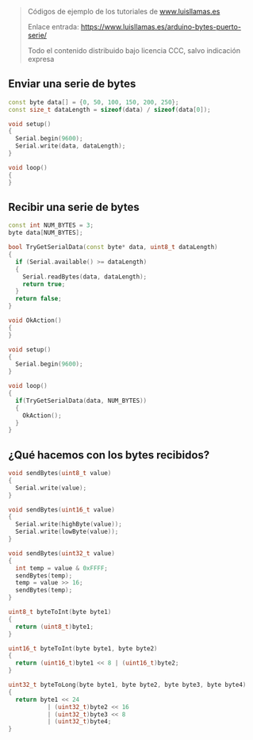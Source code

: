 > Códigos de ejemplo de los tutoriales de www.luisllamas.es
>
> Enlace entrada: https://www.luisllamas.es/arduino-bytes-puerto-serie/
>
> Todo el contenido distribuido bajo licencia CCC, salvo indicación expresa

## Enviar una serie de bytes
```cpp
const byte data[] = {0, 50, 100, 150, 200, 250};
const size_t dataLength = sizeof(data) / sizeof(data[0]);

void setup()
{
  Serial.begin(9600);
  Serial.write(data, dataLength);
}

void loop() 
{
}
```


## Recibir una serie de bytes
```cpp
const int NUM_BYTES = 3;
byte data[NUM_BYTES];

bool TryGetSerialData(const byte* data, uint8_t dataLength)
{
  if (Serial.available() >= dataLength)
  {
    Serial.readBytes(data, dataLength);
    return true;
  }
  return false;
}

void OkAction()
{
}

void setup()
{
  Serial.begin(9600);
}

void loop()
{
  if(TryGetSerialData(data, NUM_BYTES))
  {
    OkAction();
  }
}
```


## ¿Qué hacemos con los bytes recibidos?
```cpp
void sendBytes(uint8_t value)
{
  Serial.write(value);
}

void sendBytes(uint16_t value)
{
  Serial.write(highByte(value));
  Serial.write(lowByte(value));
}

void sendBytes(uint32_t value)
{
  int temp = value & 0xFFFF;
  sendBytes(temp);
  temp = value >> 16;
  sendBytes(temp);
}
```

```cpp
uint8_t byteToInt(byte byte1)
{
  return (uint8_t)byte1;
}

uint16_t byteToInt(byte byte1, byte byte2)
{
  return (uint16_t)byte1 << 8 | (uint16_t)byte2;
}

uint32_t byteToLong(byte byte1, byte byte2, byte byte3, byte byte4)
{
  return byte1 << 24 
           | (uint32_t)byte2 << 16
           | (uint32_t)byte3 << 8
           | (uint32_t)byte4;
}
```


